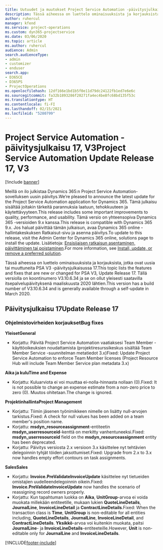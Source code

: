 ```yaml
---
title: Uutuudet ja muutokset Project Service Automation -päivitysjulkaisussa 17, V3
description: Tässä aiheessa on luettelo ominaisuuksista ja korjauksista, jotka ovat käytettävissä Project Service Automation -päivitysjulkaisussa 17, V3.
author: ruhercul
manager: kfend
ms.service: project-operations
ms.custom: dyn365-projectservice
ms.date: 03/06/2020
ms.topic: article
ms.author: ruhercul
audience: Admin
search.audienceType:
- admin
- customizer
- enduser
search.app:
- D365CE
- D365PS
- ProjectOperations
ms.openlocfilehash: 12df166e1bd1b5f0e11d79dc24122fb1ed7e6e6c
ms.sourcegitcommit: fa32b1893286f20271fa4ec4be8fc68bd135f53c
ms.translationtype: HT
ms.contentlocale: fi-FI
ms.lasthandoff: 02/15/2021
ms.locfileid: "5280799"
---
```

# <a name="project-service-automation-update-release-17-v3"></a><span data-ttu-id="74979-103">Project Service Automation -päivitysjulkaisu 17, V3</span><span class="sxs-lookup"><span data-stu-id="74979-103">Project Service Automation Update Release 17, V3</span></span>

[!include [banner](../includes/psa-now-project-operations.md)]

<span data-ttu-id="74979-104">Meillä on ilo julkistaa Dynamics 365:n Project Service Automation-sovelluksen uusin päivitys.</span><span class="sxs-lookup"><span data-stu-id="74979-104">We’re pleased to announce the latest update for the Project Service Automation application for Dynamics 365.</span></span> <span data-ttu-id="74979-105">Tämä julkaisu sisältää joitakin tärkeitä parannuksia laatuun, tehokkuuteen ja käytettävyyteen.</span><span class="sxs-lookup"><span data-stu-id="74979-105">This release includes some important improvements to quality, performance, and usability.</span></span>  <span data-ttu-id="74979-106">Tämä versio on yhteensopiva Dynamics 365 -versioiden 9.x kanssa.</span><span class="sxs-lookup"><span data-stu-id="74979-106">This release is compatible with Dynamics 365 9.x.</span></span> <span data-ttu-id="74979-107">Jos haluat päivittää tämän julkaisun, avaa Dynamics 365 online -hallintakeskuksen Ratkaisut-sivu ja asenna päivitys.</span><span class="sxs-lookup"><span data-stu-id="74979-107">To update to this release, visit the Admin Center for Dynamics 365 online, solutions page to install the update.</span></span> <span data-ttu-id="74979-108">Lisätietoja: [Ensisijaisen ratkaisun asentaminen, päivittäminen tai poistaminen](https://docs.microsoft.com/power-platform/admin/install-remove-preferred-solution).</span><span class="sxs-lookup"><span data-stu-id="74979-108">For more information, see [Install, update, or remove a preferred solution](https://docs.microsoft.com/power-platform/admin/install-remove-preferred-solution).</span></span>

<span data-ttu-id="74979-109">Tässä aiheessa on luettelo ominaisuuksista ja korjauksista, jotka ovat uusia tai muuttuneita PSA V3 -päivitysjulkaisussa 17.</span><span class="sxs-lookup"><span data-stu-id="74979-109">This topic lists the features and fixes that are new or changed for PSA V3, Update Release 17.</span></span> <span data-ttu-id="74979-110">Tällä versiolla on koontinumero V3.10.6.34 ja se on ollut yleisesti saatavilla itsepalvelupäivityksenä maaliskuusta 2020 lähtien.</span><span class="sxs-lookup"><span data-stu-id="74979-110">This version has a build number of V3.10.6.34 and is generally available through a self-update in March 2020.</span></span>


## <a name="update-release-17"></a><span data-ttu-id="74979-111">Päivitysjulkaisu 17</span><span class="sxs-lookup"><span data-stu-id="74979-111">Update Release 17</span></span>

### <a name="bug-fixes"></a><span data-ttu-id="74979-112">Ohjelmistovirheiden korjaukset</span><span class="sxs-lookup"><span data-stu-id="74979-112">Bug fixes</span></span>

<span data-ttu-id="74979-113">**Yleiset**</span><span class="sxs-lookup"><span data-stu-id="74979-113">**General**</span></span>

- <span data-ttu-id="74979-114">Korjattu: Päivitä Project Service Automation vaatiaksesi Team Member -käyttöoikeuksien noudattamista (projektiresurssikeskus sisältää Team Member Service -suunnitelman metatiedot 3.x)</span><span class="sxs-lookup"><span data-stu-id="74979-114">Fixed: Update Project Service Automation to enforce Team Member licenses (Project Resource Hub will include Team Member Service plan metadata 3.x)</span></span>
 
<span data-ttu-id="74979-115">**Aika ja kulu**</span><span class="sxs-lookup"><span data-stu-id="74979-115">**Time and Expense**</span></span>

- <span data-ttu-id="74979-116">Korjattu: Kuluarviota ei voi muuttaa ei-nolla-hinnasta nollaan (0).</span><span class="sxs-lookup"><span data-stu-id="74979-116">Fixed: It is not possible to change an expense estimate from a non-zero price to zero (0).</span></span> <span data-ttu-id="74979-117">Muutos ohitetaan.</span><span class="sxs-lookup"><span data-stu-id="74979-117">The change is ignored.</span></span>

<span data-ttu-id="74979-118">**Projektinhallinta**</span><span class="sxs-lookup"><span data-stu-id="74979-118">**Project Management**</span></span>

- <span data-ttu-id="74979-119">Korjattu: Tiimin jäsenen työnimikkeen nimelle on lisätty null-arvojen tarkistus.</span><span class="sxs-lookup"><span data-stu-id="74979-119">Fixed: A check for null values has been added on a team member's position name.</span></span>
- <span data-ttu-id="74979-120">Korjattu: **msdyn_resourceassignment**-entiteetin **msdyn_userresourceid**-kenttä on merkitty vanhentuneeksi.</span><span class="sxs-lookup"><span data-stu-id="74979-120">Fixed: **msdyn_userresourceid** field on the **msdyn_resourceassignment** entity has been deprecated.</span></span>
- <span data-ttu-id="74979-121">Korjattu: Päivitys versiosta 2.x versioon 3.x käsittelee nyt tehtävien delegoinnin tyhjät töiden jaksottumiset.</span><span class="sxs-lookup"><span data-stu-id="74979-121">Fixed: Upgrade from 2.x to 3.x now handles empty effort contours on task assignments.</span></span>

<span data-ttu-id="74979-122">**Sales**</span><span class="sxs-lookup"><span data-stu-id="74979-122">**Sales**</span></span>

- <span data-ttu-id="74979-123">Korjattu: **Invoice.PreValidateInvoiceUpdate** käsittelee nyt tietueiden omistajien uudelleendelegoinnin oikein.</span><span class="sxs-lookup"><span data-stu-id="74979-123">Fixed: **Invoice.PreValidateInvoiceUpdate** now handles the scenario of reassigning record owners properly.</span></span>
- <span data-ttu-id="74979-124">Korjattu: Kun tapahtuman luokka on **Aika**, **UnitGroup**-arvoa ei voida muokata millekään entiteetille, mukaan lukien **QuoteLineDetails**, **JournalLine**, **InvoiceLineDetail** ja **ContractLineDetails**.</span><span class="sxs-lookup"><span data-stu-id="74979-124">Fixed: When the transaction class is **Time**, **UnitGroup** is non-editable for all entities including, **QuoteLineDetails**, **JournalLine**, **InvoiceLineDetail**, and **ContractLineDetails**.</span></span> <span data-ttu-id="74979-125">**Yksikkö**-arvoa voi kuitenkin muokata, paitsi **JournalLine**- ja **InvoiceLineDetails**-entiteeteille.</span><span class="sxs-lookup"><span data-stu-id="74979-125">However, **Unit** is non-editable only for **JournalLine** and **InvoiceLineDetails**.</span></span>




[!INCLUDE[footer-include](../includes/footer-banner.md)]